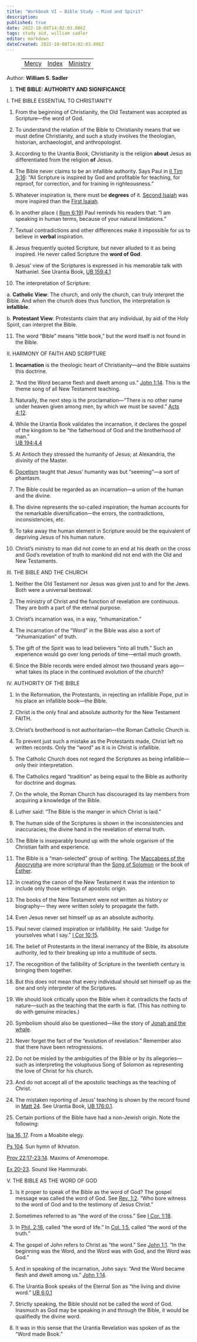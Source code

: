 ```yaml
---
title: "Workbook VI — Bible Study — Mind and Spirit"
description: 
published: true
date: 2022-10-08T14:02:03.086Z
tags: study aid, william sadler
editor: markdown
dateCreated: 2022-10-08T14:02:03.086Z
---
```


<figure class="table chapter-navigator">
	<table>
		<tbody>
		<tr>
			<td><a href="/en/William_S_Sadler/Workbook_6_Bible_Study/Mercy">Mercy</a></td>
			<td><a href="/en/William_S_Sadler/Workbook_6_Bible_Study/Index">Index</a></td>
			<td><a href="/en/William_S_Sadler/Workbook_6_Bible_Study/Ministry">Ministry</a></td>
		</tr>
		</tbody>
	</table>
</figure>

Author: **William S. Sadler**


1. **THE BIBLE: AUTHORITY AND SIGNIFICANCE**

I. THE BIBLE ESSENTIAL TO CHRISTIANITY

1. From the beginning of Christianity, the Old Testament was accepted as Scripture—the word of God.

2. To understand the relation of the Bible to Christianity means that we must define Christianity, and such a study involves the theologian, historian, archaeologist, and anthropologist.

3. According to the Urantia Book, Christianity is the religion **about** Jesus as differentiated from the religion **of** Jesus.

4. The Bible never claims to be an infallible authority. Says Paul in [II Tim 3:16](/en/Bible/2_Timothy/3#v16): “All Scripture is inspired by God and profitable for teaching, for reproof, for correction, and for training in righteousness.”

5. Whatever inspiration is, there must be **degrees** of it. [Second Isaiah](/en/Bible/Isaiah/2.htm) was more inspired than the [First Isaiah](/en/Bible/Isaiah/1.htm).

6. In another place ( [Rom 6:19](/en/Bible/Romans/6#v19)) Paul reminds his readers that: “I am speaking in human terms, because of your natural limitations.”

7. Textual contradictions and other differences make it impossible for us to believe in **verbal** inspiration.

8. Jesus frequently quoted Scripture, but never alluded to it as being inspired. He never called Scripture the **word of God**.

9. Jesus’ view of the Scriptures is expressed in his memorable talk with Nathaniel. See Urantia Book, [UB 159:4.1](/en/The_Urantia_Book/159#p4_1)

10. The interpretation of Scripture:

a. **Catholic View**: The church, and only the church, can truly interpret the Bible. And when the church does thus function, the interpretation is **infallible**.

b. **Protestant View**: Protestants claim that any individual, by aid of the Holy Spirit, can interpret the Bible.

11. The word “Bible” means “little book,” but the word itself is not found in the Bible.

II. HARMONY OF FAITH AND SCRIPTURE

1. **Incarnation** is the theologic heart of Christianity—and the Bible sustains this doctrine.

2. “And the Word became flesh and dwelt among us.” [John 1:14](/en/Bible/John/1#v14). This is the theme song of all New Testament teaching.

3. Naturally, the next step is the proclamation—”There is no other name under heaven given among men, by which we must be saved.” [Acts 4:12](/en/Bible/Acts/4#v12).

4. While the Urantia Book validates the incarnation, it declares the gospel of the kingdom to be “the fatherhood of God and the brotherhood of man.”   
[UB 194:4.4](/en/The_Urantia_Book/194#p4_4)

5. At Antioch they stressed the humanity of Jesus; at Alexandria, the divinity of the Master.

6. [Docetism](https://en.wikipedia.org/wiki/Docetism) taught that Jesus’ humanity was but “seeming”—a sort of phantasm.

7. The Bible could be regarded as an incarnation—a union of the human and the divine.

8. The divine represents the so-called inspiration; the human accounts for the remarkable diversification—the errors, the contradictions, inconsistencies, etc.

9. To take away the human element in Scripture would be the equivalent of depriving Jesus of his human nature.

10. Christ’s ministry to man did not come to an end at his death on the cross and God’s revelation of truth to mankind did not end with the Old and New Testaments.

III. THE BIBLE AND THE CHURCH

1. Neither the Old Testament nor Jesus was given just to and for the Jews. Both were a universal bestowal.

2. The ministry of Christ and the function of revelation are continuous. They are both a part of the eternal purpose.

3. Christ’s incarnation was, in a way, “inhumanization.”

4. The incarnation of the “Word” in the Bible was also a sort of “inhumanization” of truth.

5. The gift of the Spirit was to lead believers “into all truth.” Such an experience would go over long periods of time—entail much growth.

6. Since the Bible records were ended almost two thousand years ago—what takes its place in the continued evolution of the church?

IV. AUTHORITY OF THE BIBLE

1. In the Reformation, the Protestants, in rejecting an infallible Pope, put in his place an infallible book—the Bible.

2. Christ is the only final and absolute authority for the New Testament FAITH.

3. Christ’s brotherhood is not authoritarian—the Roman Catholic Church is.

4. To prevent just such a mistake as the Protestants made, Christ left no written records. Only the “word” as it is in Christ is infallible.

5. The Catholic Church does not regard the Scriptures as being infallible— only their interpretation.

6. The Catholics regard “tradition” as being equal to the Bible as authority for doctrine and dogmas.

7. On the whole, the Roman Church has discouraged its lay members from acquiring a knowledge of the Bible.

8. Luther said: “The Bible is the manger in which Christ is laid.”

9. The human side of the Scriptures is shown in the inconsistencies and inaccuracies; the divine hand in the revelation of eternal truth.

10. The Bible is inseparably bound up with the whole organism of the Christian faith and experience.

11. The Bible is a “man-selected” group of writing. The [Maccabees of the Apocrypha](http://etext.virginia.edu/toc/modeng/public/Kjv1Mac.html) are more scriptural than the [Song of Solomon](/en/Bible/Songs/1.htm) or the book of [Esther](/en/Bible/Esther/1.htm).

12. In creating the canon of the New Testament it was the intention to include only those writings of apostolic origin.

13. The books of the New Testament were not written as history or biography— they were written solely to propagate the faith.

14. Even Jesus never set himself up as an absolute authority.

15. Paul never claimed inspiration or infallibility. He said: “Judge for yourselves what I say.” [I Cor 10:15](/en/Bible/1_Corinthians/10#v15).

16. The belief of Protestants in the literal inerrancy of the Bible, its absolute authority, led to their breaking up into a multitude of sects.

17. The recognition of the fallibility of Scripture in the twentieth century is bringing them together.

18. But this does not mean that every individual should set himself up as the one and only interpreter of the Scriptures.

19. We should look critically upon the Bible when it contradicts the facts of nature—such as the teaching that the earth is flat. (This has nothing to do with genuine miracles.)

20. Symbolism should also be questioned—like the story of [Jonah and the whale](/en/The_Urantia_Book/130#p1_2).

21. Never forget the fact of the “evolution of revelation.” Remember also that there have been retrogressions.

22. Do not be misled by the ambiguities of the Bible or by its allegories— such as interpreting the voluptuous Song of Solomon as representing the love of Christ for his church.

23. And do not accept all of the apostolic teachings as the teaching of Christ.

24. The mistaken reporting of Jesus’ teaching is shown by the record found in [Matt 24](/en/Bible/Matthew/24.htm). See Urantia Book, [UB 176:0.1](/en/The_Urantia_Book/176#p0_1).

25. Certain portions of the Bible have had a non-Jewish origin. Note the following:

[Isa 16, 17](/en/Bible/Isaiah/16.htm). From a Moabite elegy.

[Ps 104](/en/Bible/Psalms/104.htm). Sun hymn of Ikhnaton.

[Prov 22:17-23:14](/en/Bible/Proverbs/22#v17). Maxims of Amenomope.

[Ex 20-23](/en/Bible/Exodus/20.htm). Sound like Hammurabi.

V. THE BIBLE AS THE WORD OF GOD

1. Is it proper to speak of the Bible as the word of God? The gospel message was called the word of God. See [Rev, 1:2](/en/Bible/Revelation/1#v2). “Who bore witness to the word of God and to the testimony of Jesus Christ.”

2. Sometimes referred to as “the word of the cross.” See [I Cor. 1:18](/en/Bible/1_Corinthians/1#v18).

3. In [Phil. 2:16](/en/Bible/Philippians/2#v16), called “the word of life.” In [Col. 1:5](/en/Bible/Colossians/1#v5), called “the word of the truth.”

4. The gospel of John refers to Christ as “the word.” See [John 1:1](/en/Bible/John/1#v1). “In the beginning was the Word, and the Word was with God, and the Word was God.”

5. And in speaking of the incarnation, John says: “And the Word became flesh and dwelt among us.” [John 1:14](/en/Bible/John/1#v14).

6. The Urantia Book speaks of the Eternal Son as “the living and divine word.” [UB 6:0.1](/en/The_Urantia_Book/6#p0_1)

7. Strictly speaking, the Bible should not be called the word of God. Inasmuch as God may be speaking in and through the Bible, it would be qualifiedly the divine word.

8. It was in this sense that the Urantia Revelation was spoken of as the “Word made Book.”


<br>

